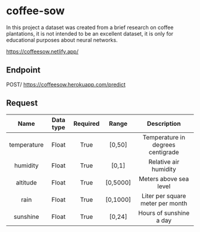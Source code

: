 # coffee-sow
In this project a dataset was created from a brief research on coffee plantations, it is not intended to be an excellent dataset, it is only for educational purposes about neural networks.  

https://coffeesow.netlify.app/

## Endpoint
POST/ https://coffeesow.herokuapp.com/predict

## Request
| Name        | Data type   |  Required   | Range       | Description                       |
| :---------: |:-----------:|:-----------:|:-----------:|:---------------------------------:|
| temperature | Float       | True        | [0,50]      | Temperature in degrees centigrade |
| humidity    | Float       | True        | [0,1]       | Relative air humidity             |
| altitude    | Float       | True        | [0,5000]    | Meters above sea level            |
| rain        | Float       | True        | [0,1000]    | Liter per square meter per month  |
| sunshine    | Float       | True        | [0,24]      | Hours of sunshine a day           |
